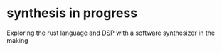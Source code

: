 # synthesis in progress
Exploring the rust language and DSP with a software synthesizer in the making
